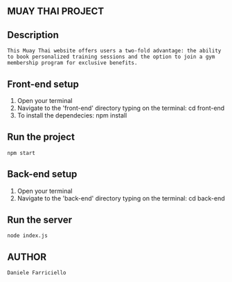 ## MUAY THAI PROJECT

## Description
    This Muay Thai website offers users a two-fold advantage: the ability to book personalized training sessions and the option to join a gym membership program for exclusive benefits.

## Front-end setup
1.  Open your terminal
2.  Navigate to the 'front-end' directory typing on the terminal: 
    cd front-end
3.  To install the dependecies: npm install

## Run the project
    npm start

## Back-end setup
1. Open your terminal
2. Navigate to the 'back-end' directory typing on the terminal: 
    cd back-end

## Run the server
    node index.js

## AUTHOR
    Daniele Farriciello
